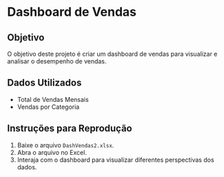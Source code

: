 # Dashboard de Vendas

## Objetivo
O objetivo deste projeto é criar um dashboard de vendas para visualizar e analisar o desempenho de vendas.

## Dados Utilizados
- Total de Vendas Mensais
- Vendas por Categoria

## Instruções para Reprodução
1. Baixe o arquivo `DashVendas2.xlsx`.
2. Abra o arquivo no Excel.
3. Interaja com o dashboard para visualizar diferentes perspectivas dos dados.

